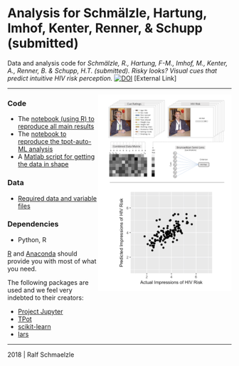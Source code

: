 # Analysis for Schmälzle, Hartung, Imhof, Kenter, Renner, & Schupp (submitted)

Data and analysis code for *Schmälzle, R., Hartung, F-M., Imhof, M., Kenter, A., Renner, B. & Schupp, H.T. (submitted). Risky looks? 
Visual cues that predict intuitive HIV risk perception.* [![DOI](http://www.ralfschmaelzle.net/wp-content/plugins/papercite/img/pdf.png)](https://doi.org/10.) [External Link]

***

<img align="right" width=300px src=data/explainer_fig.png> 


### Code
* The [notebook (using R) to reproduce all main results](https://github.com/nomcomm/riskcues/blob/master/scripts/HIV%20Risk%20Prediction%20R%20.ipynb)
* The [notebook to reproduce the tpot-auto-ML analysis](https://github.com/nomcomm/riskcues/blob/master/scripts/TPOT-CuePrediction.ipynb)
* A [Matlab script for getting the data in shape](https://github.com/nomcomm/riskcues/blob/master/scripts/MatlabAnalyseCues_1.m)


### Data
* [Required data and variable files](https://github.com/nomcomm/riskcues/tree/master/data)


### Dependencies
* Python, R

[R](http://r-project.org/) and 
[Anaconda](http://continuum.io/downloads) should provide you with most of what you need.


The following packages are used and we feel very indebted to their creators:
* [Project Jupyter](https://github.com/jupyter) 
* [TPot](https://rhiever.github.io/tpot/)
* [scikit-learn](http://scikit-learnorg/)
* [lars](https://cran.r-project.org/web/packages/lars/index.html)



***
2018 | Ralf Schmaelzle

